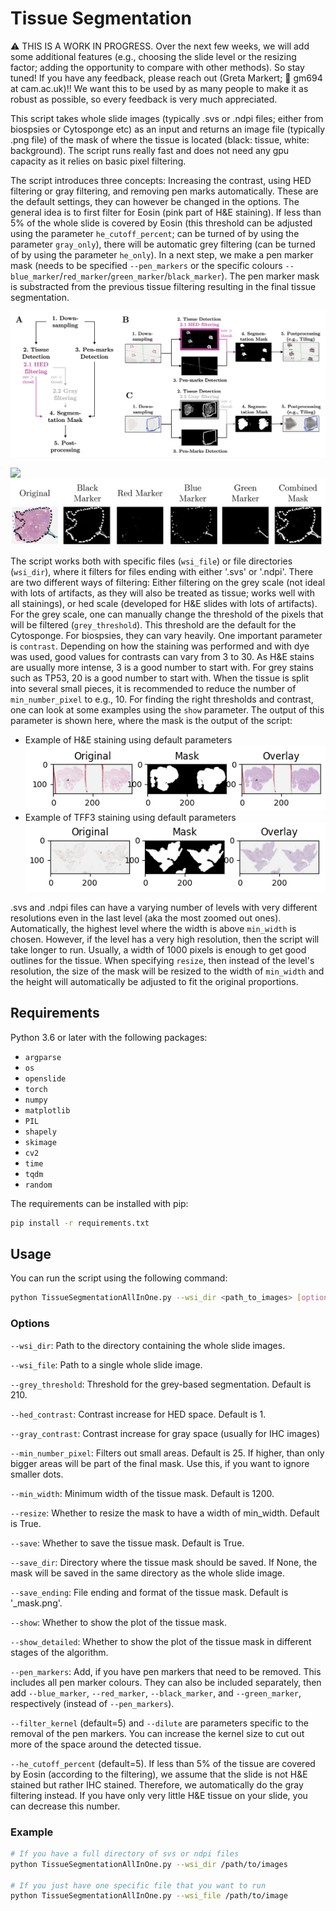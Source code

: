 # Tissue Segmentation

:warning: THIS IS A WORK IN PROGRESS. Over the next few weeks, we will add some additional features (e.g., choosing the slide level or the resizing factor; adding the opportunity to compare with other methods). So stay tuned! If you have any feedback, please reach out (Greta Markert; :email: gm694 at cam.ac.uk)!! We want this to be used by as many people to make it as robust as possible, so every feedback is very much appreciated.

This script takes whole slide images (typically .svs or .ndpi files; either from biospsies or Cytosponge etc) as an input and returns an image file (typically .png file) of the mask of where the tissue is located (black: tissue, white: background). The script runs really fast and does not need any gpu capacity as it relies on basic pixel filtering.

The script introduces three concepts: Increasing the contrast, using HED filtering or gray filtering, and removing pen marks automatically. These are the default settings, they can however be changed in the options.
The general idea is to first filter for Eosin (pink part of H&E staining). If less than 5% of the whole slide is covered by Eosin (this threshold can be adjusted using the parameter `he_cutoff_percent`; can be turned of by using the parameter `gray_only`), there will be automatic grey filtering (can be turned of by using the parameter `he_only`). In a next step, we make a pen marker mask (needs to be specified `--pen_markers` or the specific colours `--blue_marker`/`red_marker`/`green_marker`/`black_marker`). The pen marker mask is substracted from the previous tissue filtering resulting in the final tissue segmentation.

![](pipeline_allinone.png)

![](filters.png)
![](penmarks.png)

The script works both with specific files (`wsi_file`) or file directories (`wsi_dir`), where it filters for files ending with either '.svs' or '.ndpi'.
There are two different ways of filtering: Either filtering on the grey scale (not ideal with lots of artifacts, as they will also be treated as tissue; works well with all stainings), or hed scale (developed for H&E slides with lots of artifacts). For the grey scale, one can manually change the threshold of the pixels that will be filtered (`grey_threshold`). This threshold are the default for the Cytosponge. For biospsies, they can vary heavily.
One important parameter is `contrast`. Depending on how the staining was performed and with dye was used, good values for contrasts can vary from 3 to 30. As H&E stains are usually more intense, 3 is a good number to start with. For grey stains such as TP53, 20 is a good number to start with.
When the tissue is split into several small pieces, it is recommended to reduce the number of `min_number_pixel` to e.g., 10. 
For finding the right thresholds and contrast, one can look at some examples using the `show` parameter.
The output of this parameter is shown here, where the mask is the output of the script:
- Example of H&E staining using default parameters![](rgb_example.png)
- Example of TFF3 staining using default parameters
![](grey_example.png)

.svs and .ndpi files can have a varying number of levels with very different resolutions even in the last level (aka the most zoomed out ones). Automatically, the highest level where the width is above `min_width` is chosen. However, if the level has a very high resolution, then the script will take longer to run. Usually, a width of 1000 pixels is enough to get good outlines for the tissue. When specifying `resize`, then instead of the level's resolution, the size of the mask will be resized to the width of `min_width` and the height will automatically be adjusted to fit the original proportions.


## Requirements

Python 3.6 or later with the following packages:

- `argparse`
- `os`
- `openslide`
- `torch`
- `numpy`
- `matplotlib`
- `PIL`
- `shapely`
- `skimage`
- `cv2`
- `time`
- `tqdm`
- `random`

The requirements can be installed with pip:

```bash
pip install -r requirements.txt
```

## Usage

You can run the script using the following command:
```bash
python TissueSegmentationAllInOne.py --wsi_dir <path_to_images> [options]
```

### Options
`--wsi_dir`: Path to the directory containing the whole slide images.

`--wsi_file`: Path to a single whole slide image.

`--grey_threshold`: Threshold for the grey-based segmentation. Default is 210.

`--hed_contrast`: Contrast increase for HED space. Default is 1.

`--gray_contrast`: Contrast increase for gray space (usually for IHC images)

`--min_number_pixel`: Filters out small areas. Default is 25. If higher, than only bigger areas will be part of the final mask. Use this, if you want to ignore smaller dots.

`--min_width`: Minimum width of the tissue mask. Default is 1200.

`--resize`: Whether to resize the mask to have a width of min_width. Default is True.

`--save`: Whether to save the tissue mask. Default is True.

`--save_dir`: Directory where the tissue mask should be saved. If None, the mask will be saved in the same directory as the whole slide image.

`--save_ending`: File ending and format of the tissue mask. Default is '_mask.png'.

`--show`: Whether to show the plot of the tissue mask.

`--show_detailed`: Whether to show the plot of the tissue mask in different stages of the algorithm.

`--pen_markers`: Add, if you have pen markers that need to be removed. This includes all pen marker colours. They can also be included separately, then add `--blue_marker`, `--red_marker`, `--black_marker`, and `--green_marker`, respectively (instead of `--pen_markers`).

`--filter_kernel` (default=5) and `--dilute` are parameters specific to the removal of the pen markers. You can increase the kernel size to cut out more of the space around the detected tissue.

`--he_cutoff_percent` (default=5). If less than 5% of the tissue are covered by Eosin (according to the filtering), we assume that the slide is not H&E stained but rather IHC stained. Therefore, we automatically do the gray filtering instead. If you have only very little H&E tissue on your slide, you can decrease this number.

### Example

```bash
# If you have a full directory of svs or ndpi files
python TissueSegmentationAllInOne.py --wsi_dir /path/to/images

# If you just have one specific file that you want to run
python TissueSegmentationAllInOne.py --wsi_file /path/to/image
```
